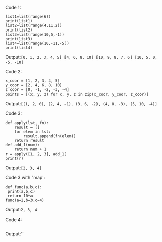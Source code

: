 Code 1:
```
list1=list(range(6))
print(list1)
list2=list(range(4,11,2))
print(list2)
list3=list(range(10,5,-1))
print(list3)
list4=list(range(10,-11,-5))
print(list4)
```
Output:`[0, 1, 2, 3, 4, 5]
[4, 6, 8, 10]
[10, 9, 8, 7, 6]
[10, 5, 0, -5, -10]`


Code 2:
```
x_coor = [1, 2, 3, 4, 5]
y_coor = [2, 4, 6, 8, 10]
z_coor = [0, -1, -2, -3, -4]
points = [(x, y, z) for x, y, z in zip(x_coor, y_coor, z_coor)]
```
Output:`[(1, 2, 0), (2, 4, -1), (3, 6, -2), (4, 8, -3), (5, 10, -4)]`


Code 3:
```
def apply(lst, fn):
    result = []
    for elem in lst:
        result.append(fn(elem))
    return result
def add_1(num):
    return num + 1
r = apply([1, 2, 3], add_1)
print(r)
```
Output:`[2, 3, 4]`

Code 3 with 'map':
```
def func(a,b,c):
 print(a,b,c)
 return 10+a
func(a=2,b=3,c=4)
```
Output:`2, 3, 4`

Code 4:
```

```
Output:``
